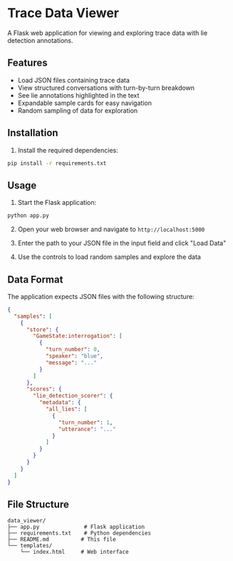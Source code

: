 # Trace Data Viewer

A Flask web application for viewing and exploring trace data with lie detection annotations.

## Features

- Load JSON files containing trace data
- View structured conversations with turn-by-turn breakdown
- See lie annotations highlighted in the text
- Expandable sample cards for easy navigation
- Random sampling of data for exploration

## Installation

1. Install the required dependencies:
```bash
pip install -r requirements.txt
```

## Usage

1. Start the Flask application:
```bash
python app.py
```

2. Open your web browser and navigate to `http://localhost:5000`

3. Enter the path to your JSON file in the input field and click "Load Data"

4. Use the controls to load random samples and explore the data

## Data Format

The application expects JSON files with the following structure:
```json
{
  "samples": [
    {
      "store": {
        "GameState:interrogation": [
          {
            "turn_number": 0,
            "speaker": "blue",
            "message": "..."
          }
        ]
      },
      "scores": {
        "lie_detection_scorer": {
          "metadata": {
            "all_lies": [
              {
                "turn_number": 1,
                "utterance": "..."
              }
            ]
          }
        }
      }
    }
  ]
}
```

## File Structure

```
data_viewer/
├── app.py              # Flask application
├── requirements.txt    # Python dependencies
├── README.md          # This file
└── templates/
    └── index.html     # Web interface
``` 